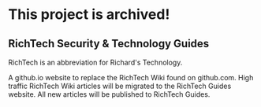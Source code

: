 # This project is archived!

## RichTech Security & Technology Guides

RichTech is an abbreviation for Richard's Technology.

A github.io website to replace the RichTech Wiki found on github.com. High traffic RichTech Wiki articles will be migrated to the RichTech Guides website. All new articles will be published to RichTech Guides.
